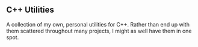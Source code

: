 C++ Utilities
-------------

A collection of my own, personal utilities for C++.
Rather than end up with them scattered throughout many projects,
  I might as well have them in one spot.
